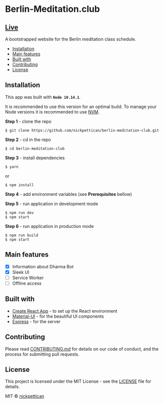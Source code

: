 # Berlin-Meditation.club

## [Live](http://berlin-meditation.club)

A bootstrapped website for the Berlin meditation class schedule.

<!-- START doctoc generated TOC please keep comment here to allow auto update -->

<!-- DON'T EDIT THIS SECTION, INSTEAD RE-RUN doctoc TO UPDATE -->

-   [Installation](#installation)
-   [Main features](#main-features)
-   [Built with](#built-with)
-   [Contributing](#contributing)
-   [License](#license)

<!-- END doctoc generated TOC please keep comment here to allow auto update -->

## Installation

This app was built with **`Node 10.14.1`**. 

It is recommended to use this version for an optimal build. To manage your Node versions it is recommended to use [NVM](https://github.com/creationix/nvm).

**Step 1** - clone the repo

    $ git clone https://github.com/nickpettican/berlin-meditation-club.git

**Step 2** - cd in the repo

    $ cd berlin-meditation-club

**Step 3** - install dependencies

    $ yarn

or

    $ npm install

**Step 4** - add environment variables (see **Prerequisites** bellow)

**Step 5** - run application in development mode

    $ npm run dev
    $ npm start

**Step 6** - run application in production mode

    $ npm run build
    $ npm start

## Main features

-   [x] Information about Dharma Bot
-   [x] Sleek UI
-   [ ] Service Worker
-   [ ] Offline access

## Built with

-   [Create React App](https://github.com/facebook/create-react-app) - to set up the React environment
-   [Material-UI](https://material-ui.com) - for the beautiful UI components
-   [Express](https://expressjs.com/) - for the server

## Contributing

Please read [CONTRIBUTING.md](https://gist.github.com/PurpleBooth/b24679402957c63ec426) for details on our code of conduct, and the process for submitting pull requests.

## License

This project is licensed under the MIT License - see the [LICENSE](https://github.com/nickpettican/dharma-bot-homepage/blob/master/LICENSE) file for details.

MIT © [nickpettican](https://github.com/nickpettican)
